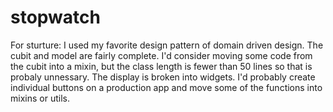 # stopwatch

For sturture: I used my favorite design pattern of domain driven design. The cubit and model are fairly complete. I'd consider moving some code from the cubit into a mixin, but the class length is fewer than 50 lines so that is probaly unnessary. The display is broken into widgets. I'd probably create individual buttons on a production app and move some of the functions into mixins or utils.
